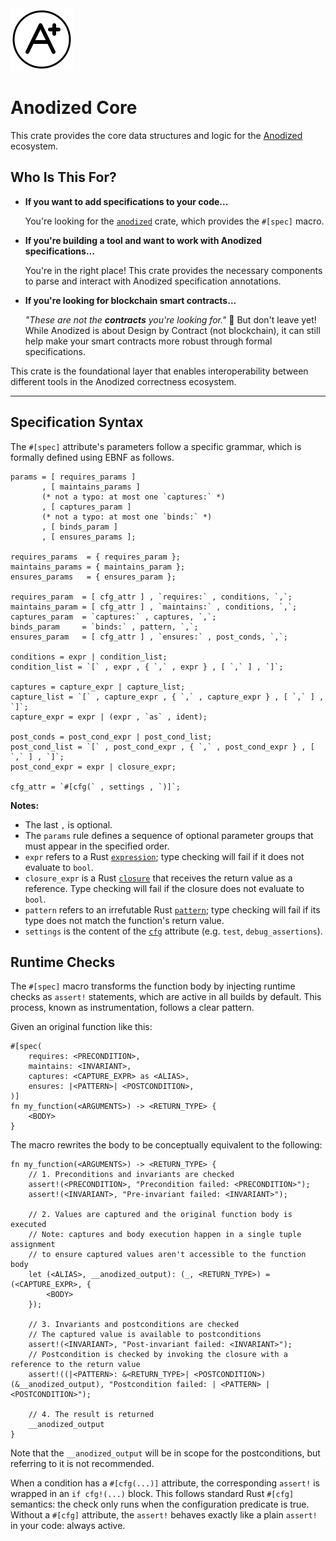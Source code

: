 <img width="100" alt="Anodized Logo" src="https://raw.githubusercontent.com/mkovaxx/anodized/main/assets/logo.svg">

# Anodized Core

This crate provides the core data structures and logic for the [Anodized](https://github.com/mkovaxx/anodized) ecosystem.

## Who Is This For?

- **If you want to add specifications to your code...**

  You're looking for the [`anodized`](https://crates.io/crates/anodized) crate, which provides the `#[spec]` macro.

- **If you're building a tool and want to work with Anodized specifications...**

  You're in the right place! This crate provides the necessary components to parse and interact with Anodized specification annotations.

- **If you're looking for blockchain smart contracts...**

  _"These are not the **contracts** you're looking for."_ 🤖 But don't leave yet! While Anodized is about Design by Contract (not blockchain), it can still help make your smart contracts more robust through formal specifications.

This crate is the foundational layer that enables interoperability between different tools in the Anodized correctness ecosystem.

---

## Specification Syntax

The `#[spec]` attribute's parameters follow a specific grammar, which is formally defined using EBNF as follows.

```ebnf
params = [ requires_params ]
       , [ maintains_params ]
       (* not a typo: at most one `captures:` *)
       , [ captures_param ]
       (* not a typo: at most one `binds:` *)
       , [ binds_param ]
       , [ ensures_params ];

requires_params  = { requires_param };
maintains_params = { maintains_param };
ensures_params   = { ensures_param };

requires_param  = [ cfg_attr ] , `requires:` , conditions, `,`;
maintains_param = [ cfg_attr ] , `maintains:` , conditions, `,`;
captures_param  = `captures:` , captures, `,`;
binds_param     = `binds:` , pattern, `,`;
ensures_param   = [ cfg_attr ] , `ensures:` , post_conds, `,`;

conditions = expr | condition_list;
condition_list = `[` , expr , { `,` , expr } , [ `,` ] , `]`;

captures = capture_expr | capture_list;
capture_list = `[` , capture_expr , { `,` , capture_expr } , [ `,` ] , `]`;
capture_expr = expr | (expr , `as` , ident);

post_conds = post_cond_expr | post_cond_list;
post_cond_list = `[` , post_cond_expr , { `,` , post_cond_expr } , [ `,` ] , `]`;
post_cond_expr = expr | closure_expr;

cfg_attr = `#[cfg(` , settings , `)]`;
```

**Notes:**

- The last `,` is optional.
- The `params` rule defines a sequence of optional parameter groups that must appear in the specified order.
- `expr` refers to a Rust [`expression`](https://doc.rust-lang.org/reference/expressions.html); type checking will fail if it does not evaluate to `bool`.
- `closure_expr` is a Rust [`closure`](https://doc.rust-lang.org/reference/expressions/closure-expr.html) that receives the return value as a reference. Type checking will fail if the closure does not evaluate to `bool`.
- `pattern` refers to an irrefutable Rust [`pattern`](https://doc.rust-lang.org/reference/patterns.html); type checking will fail if its type does not match the function's return value.
- `settings` is the content of the [`cfg`](https://doc.rust-lang.org/reference/conditional-compilation.html) attribute (e.g. `test`, `debug_assertions`).

## Runtime Checks

The `#[spec]` macro transforms the function body by injecting runtime checks as `assert!` statements, which are active in all builds by default. This process, known as instrumentation, follows a clear pattern.

Given an original function like this:

```rust,ignore
#[spec(
    requires: <PRECONDITION>,
    maintains: <INVARIANT>,
    captures: <CAPTURE_EXPR> as <ALIAS>,
    ensures: |<PATTERN>| <POSTCONDITION>,
)]
fn my_function(<ARGUMENTS>) -> <RETURN_TYPE> {
    <BODY>
}
```

The macro rewrites the body to be conceptually equivalent to the following:

```rust,ignore
fn my_function(<ARGUMENTS>) -> <RETURN_TYPE> {
    // 1. Preconditions and invariants are checked
    assert!(<PRECONDITION>, "Precondition failed: <PRECONDITION>");
    assert!(<INVARIANT>, "Pre-invariant failed: <INVARIANT>");

    // 2. Values are captured and the original function body is executed
    // Note: captures and body execution happen in a single tuple assignment
    // to ensure captured values aren't accessible to the function body
    let (<ALIAS>, __anodized_output): (_, <RETURN_TYPE>) = (<CAPTURE_EXPR>, {
        <BODY>
    });

    // 3. Invariants and postconditions are checked
    // The captured value is available to postconditions
    assert!(<INVARIANT>, "Post-invariant failed: <INVARIANT>");
    // Postcondition is checked by invoking the closure with a reference to the return value
    assert!((|<PATTERN>: &<RETURN_TYPE>| <POSTCONDITION>)(&__anodized_output), "Postcondition failed: | <PATTERN> | <POSTCONDITION>");

    // 4. The result is returned
    __anodized_output
}
```

Note that the `__anodized_output` will be in scope for the postconditions, but referring to it is not recommended.

When a condition has a `#[cfg(...)]` attribute, the corresponding `assert!` is wrapped in an `if cfg!(...)` block. This follows standard Rust `#[cfg]` semantics: the check only runs when the configuration predicate is true. Without a `#[cfg]` attribute, the `assert!` behaves exactly like a plain `assert!` in your code: always active.
